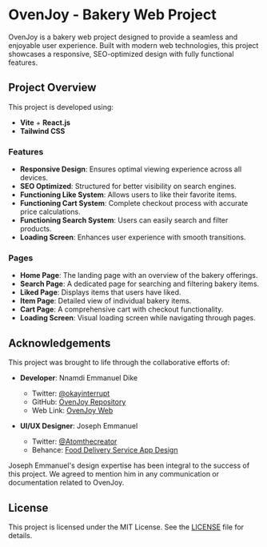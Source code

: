 # OvenJoy - Bakery Web Project

OvenJoy is a bakery web project designed to provide a seamless and enjoyable user experience. Built with modern web technologies, this project showcases a responsive, SEO-optimized design with fully functional features.

## Project Overview

This project is developed using:
- **Vite** + **React.js**
- **Tailwind CSS**

### Features
- **Responsive Design**: Ensures optimal viewing experience across all devices.
- **SEO Optimized**: Structured for better visibility on search engines.
- **Functioning Like System**: Allows users to like their favorite items.
- **Functioning Cart System**: Complete checkout process with accurate price calculations.
- **Functioning Search System**: Users can easily search and filter products.
- **Loading Screen**: Enhances user experience with smooth transitions.

### Pages
- **Home Page**: The landing page with an overview of the bakery offerings.
- **Search Page**: A dedicated page for searching and filtering bakery items.
- **Liked Page**: Displays items that users have liked.
- **Item Page**: Detailed view of individual bakery items.
- **Cart Page**: A comprehensive cart with checkout functionality.
- **Loading Screen**: Visual loading screen while navigating through pages.

## Acknowledgements

This project was brought to life through the collaborative efforts of:

- **Developer**: Nnamdi Emmanuel Dike  
  - Twitter: [@okayinterrupt](https://www.x.com/okayinterrupt)
  - GitHub: [OvenJoy Repository](https://github.com/emmzyrayz/OvenJoy)
  - Web Link: [OvenJoy Web](https://ovenjoybakery-656d8.web.app)
  
- **UI/UX Designer**: Joseph Emmanuel  
  - Twitter: [@Atomthecreator](https://x.com/Atomthecreator)
  - Behance: [Food Delivery Service App Design](https://www.behance.net/gallery/170038147/Food-delivery-service-app-design)

Joseph Emmanuel's design expertise has been integral to the success of this project. We agreed to mention him in any communication or documentation related to OvenJoy.

## License

This project is licensed under the MIT License. See the [LICENSE](./LICENSE) file for details.
